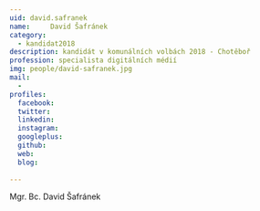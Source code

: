 ```yaml
---
uid: david.safranek
name:     David Šafránek
category:
  - kandidat2018
description: kandidát v komunálních volbách 2018 - Chotěboř
profession: specialista digitálních médií
img: people/david-safranek.jpg
mail:
  - 
profiles:
  facebook: 
  twitter: 
  linkedin: 
  instagram: 
  googleplus: 
  github: 
  web: 
  blog: 
  
---
```


Mgr. Bc. David Šafránek
